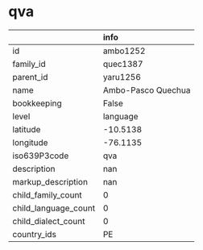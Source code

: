 # qva
|                      | info               |
|:---------------------|:-------------------|
| id                   | ambo1252           |
| family_id            | quec1387           |
| parent_id            | yaru1256           |
| name                 | Ambo-Pasco Quechua |
| bookkeeping          | False              |
| level                | language           |
| latitude             | -10.5138           |
| longitude            | -76.1135           |
| iso639P3code         | qva                |
| description          | nan                |
| markup_description   | nan                |
| child_family_count   | 0                  |
| child_language_count | 0                  |
| child_dialect_count  | 0                  |
| country_ids          | PE                 |